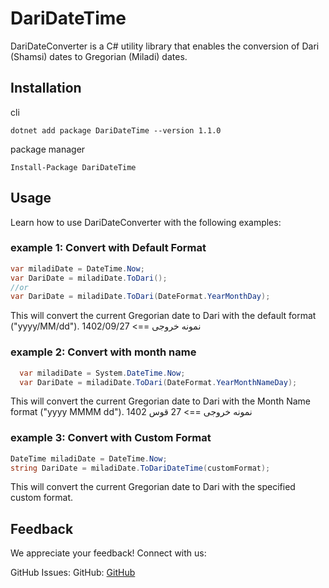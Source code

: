 # DariDateTime

DariDateConverter is a C# utility library that enables the conversion of Dari (Shamsi) dates to Gregorian (Miladi) dates.

## Installation

cli
``` 
dotnet add package DariDateTime --version 1.1.0
```

package manager
``` 
Install-Package DariDateTime
```

## Usage

Learn how to use DariDateConverter with the following examples:

### example 1: Convert with Default Format
```c#
var miladiDate = DateTime.Now;
var DariDate = miladiDate.ToDari();
//or
var DariDate = miladiDate.ToDari(DateFormat.YearMonthDay);
```
This will convert the current Gregorian date to Dari with the default format ("yyyy/MM/dd").
نمونه خروجی ==> 1402/09/27


### example 2: Convert with month name
```c#
  var miladiDate = System.DateTime.Now;
  var DariDate = miladiDate.ToDari(DateFormat.YearMonthNameDay);
```
This will convert the current Gregorian date to Dari with the Month Name format ("yyyy MMMM dd").
نمونه خروجی ==> 27 قوس 1402


### example 3: Convert with Custom Format
```C#
DateTime miladiDate = DateTime.Now;
string DariDate = miladiDate.ToDariDateTime(customFormat);
```

This will convert the current Gregorian date to Dari with the specified custom format.

## Feedback
We appreciate your feedback! Connect with us:

GitHub Issues:
GitHub: [GitHub](https://github.com/NavedIhsas/)
